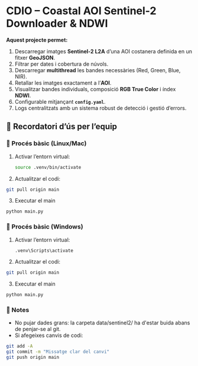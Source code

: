 # CDIO – Coastal AOI Sentinel-2 Downloader & NDWI

**Aquest projecte permet:**

1. Descarregar imatges **Sentinel-2 L2A** d’una AOI costanera definida en un fitxer **GeoJSON**.  
2. Filtrar per dates i cobertura de núvols.  
3. Descarregar **multithread** les bandes necessàries (Red, Green, Blue, NIR).  
4. Retallar les imatges exactament a l’**AOI**.  
5. Visualitzar bandes individuals, composició **RGB True Color** i índex **NDWI**.  
6. Configurable mitjançant **`config.yaml`**.  
7. Logs centralitzats amb un sistema robust de detecció i gestió d’errors.  

## 📝 Recordatori d’ús per l’equip

### 🔹 Procés bàsic (Linux/Mac)
1. Activar l’entorn virtual:
   ```bash
   source .venv/bin/activate
   ````
2. Actualitzar el codi:
  ```bash
  git pull origin main
  ````
3. Executar el main
  ```bash
  python main.py
  ````

### 🔹 Procés bàsic (Windows)
1. Activar l’entorn virtual:
   ```bash
   .venv\Scripts\activate
   ````
2. Actualitzar el codi:
  ```bash
  git pull origin main
  ````
3. Executar el main
  ```bash
  python main.py
  ````

### 🔹 Notes
 - No pujar dades grans: la carpeta data/sentinel2/ ha d'estar buida abans de penjar-se al git.
 - Si afegeixes canvis de codi:
 ```bash
 git add -A
 git commit -m "Missatge clar del canvi"
 git push origin main
````
